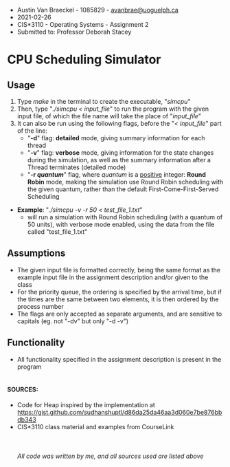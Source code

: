 - Austin Van Braeckel - 1085829 - avanbrae@uoguelph.ca
- 2021-02-26
- CIS*3110 - Operating Systems - Assignment 2
- Submitted to: Professor Deborah Stacey

# CPU Scheduling Simulator

## Usage
1. Type *make* in the terminal to create the executable, "*simcpu*"
2. Then, type "*./simcpu < input_file*" to run the program with the given input file, of which the file name will take the place of "*input_file*"
3. It can also be run using the following flags, before the "*< input_file*" part of the line:
    - "**-d**" flag: **detailed** mode, giving summary information for each thread
    - "**-v**" flag: **verbose** mode, giving information for the state changes during the simulation, as well as the summary information after a Thread terminates (detailed mode)
    - "**-r *quantum***" flag, where *quantum* is a <u>positive</U> integer: **Round Robin** mode, making the simulation use Round Robin scheduling with the given quantum, rather than the default First-Come-First-Served Scheduling 
- **Example**: "*./simcpu -v -r 50 < test_file_1.txt*"
    - will run a simulation with Round Robin scheduling (with a quantum of 50 units), with verbose mode enabled, using the data from the file called "test_file_1.txt"

## Assumptions
- The given input file is formatted correctly, being the same format as the example input file in the assignment description and/or given to the class
- For the priority queue, the ordering is specified by the arrival time, but if the times are the same between two elements, it is then ordered by the process number
- The flags are only accepted as separate arguments, and are sensitive to capitals (eg. not "-dv" but only "-d -v")

## Functionality
- All functionality specified in the assignment description is present in the program
<br></br>
#### SOURCES:
- Code for Heap inspired by the implementation at https://gist.github.com/sudhanshuptl/d86da25da46aa3d060e7be876bbdb343
- CIS*3110 class material and examples from CourseLink
<br></br><br></br>
*All code was written by me, and all sources used are listed above*